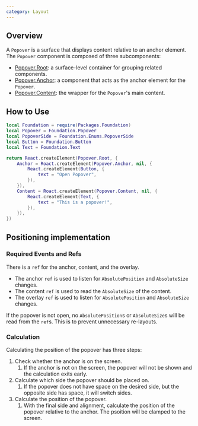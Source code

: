 ```yaml
---
category: Layout
---
```


## Overview

A `Popover` is a surface that displays content relative to an anchor element. The `Popover` component is composed of three subcomponents:

- [Popover.Root](#root): a surface-level container for grouping related components.
- [Popover.Anchor](#anchor): a component that acts as the anchor element for the `Popover`.
- [Popover.Content](#content): the wrapper for the `Popover`'s main content.

## How to Use

```lua
local Foundation = require(Packages.Foundation)
local Popover = Foundation.Popover
local PopoverSide = Foundation.Enums.PopoverSide
local Button = Foundation.Button
local Text = Foundation.Text

return React.createElement(Popover.Root, {
    Anchor = Roact.createElement(Popover.Anchor, nil, {
        React.createElement(Button, {
            text = "Open Popover",
        }),
    }),
    Content = Roact.createElement(Popover.Content, nil, {
        React.createElement(Text, {
            text = "This is a popover!",
        }),
    }),
})
```

## Positioning implementation

### Required Events and Refs

There is a `ref` for the anchor, content, and the overlay.

- The anchor `ref` is used to listen for `AbsolutePosition` and `AbsoluteSize` changes.
- The content `ref` is used to read the `AbsoluteSize` of the content.
- The overlay `ref` is used to listen for `AbsolutePosition` and `AbsoluteSize` changes.

If the popover is not open, no `AbsolutePosition`s or `AbsoluteSize`s will be read from the `ref`s. This is to prevent unnecessary re-layouts.

### Calculation

Calculating the position of the popover has three steps:

1. Check whether the anchor is on the screen.
   1. If the anchor is not on the screen, the popover will not be shown and the calculation exits early.
2. Calculate which side the popover should be placed on.
   1. If the popover does not have space on the desired side, but the opposite side has space, it will switch sides.
3. Calculate the position of the popover.
   1. With the final side and alignment, calculate the position of the popover relative to the anchor. The psoition will be clamped to the screen.

